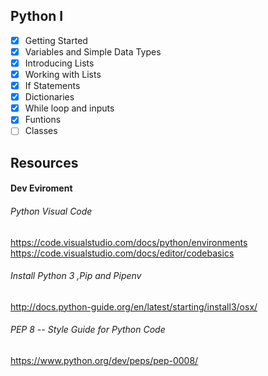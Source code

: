 ## Python I

- [x]  Getting Started
- [x]  Variables and Simple Data Types
- [x]  Introducing Lists
- [x]  Working with Lists 
- [x]  If Statements
- [x]  Dictionaries
- [x]  While loop and inputs
- [x]  Funtions
- [ ]  Classes

## Resources 

#### Dev Eviroment 

###### Python Visual Code
https://code.visualstudio.com/docs/python/environments
https://code.visualstudio.com/docs/editor/codebasics 

######  Install Python 3 ,Pip and Pipenv
http://docs.python-guide.org/en/latest/starting/install3/osx/

###### PEP 8 -- Style Guide for Python Code
https://www.python.org/dev/peps/pep-0008/